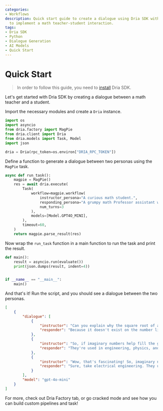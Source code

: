 ```yaml
---
categories:
- Workflows
description: Quick start guide to create a dialogue using Dria SDK with Python. Learn
  to implement a math teacher-student interaction.
tags:
- Dria SDK
- Python
- Dialogue Generation
- AI Models
- Quick Start
---
```


# Quick Start

> In order to follow this guide, you need to [install](installation.md) Dria SDK.


Let's get started with Dria SDK by creating a dialogue between a math teacher and a student. 

Import the necessary modules and create a `Dria` instance.

```python
import os
import asyncio
from dria.factory import MagPie
from dria.client import Dria
from dria.models import Task, Model
import json

dria = Dria(rpc_token=os.environ["DRIA_RPC_TOKEN"])
```

Define a function to generate a dialogue between two personas using the `MagPie` task.

```python
async def run_task():
    magpie = MagPie()
    res = await dria.execute(
        Task(
            workflow=magpie.workflow(
                instructor_persona="A curious math student.",
                responding_persona="A grumpy math Professor assistant with short, snappy answers.",
                num_turns=3
            ),
            models=[Model.GPT4O_MINI],
        ),
        timeout=60,
    )
    return magpie.parse_result(res)
```

Now wrap the `run_task` function in a main function to run the task and print the result.

```python
def main():
    result = asyncio.run(evaluate())
    print(json.dumps(result, indent=4))

    
if __name__ == "__main__":
    main()
```

And that's it! Run the script, and you should see a dialogue between the two personas.

```json
[
    {
        "dialogue": [
            {
                "instructor": "Can you explain why the square root of a negative number is imaginary? I'm really curious about that!",
                "responder": "Because it doesn't exist on the number line. We define the square root of negative numbers as imaginary to fill that gap. Simple enough?"
            },
            {
                "instructor": "So, if imaginary numbers help fill the gap, what are they actually used for in real-world applications?",
                "responder": "They're used in engineering, physics, and even signal processing. Ever heard of alternating current? That\u2019s imaginary math at work."
            },
            {
                "instructor": "Wow, that's fascinating! So, imaginary numbers have real-world applications. Can you give me a specific example of how they are used in physics?",
                "responder": "Sure, take electrical engineering. They use imaginary numbers in calculating impedance in AC circuits. Helps simplify complex calculations. Clear enough?"
            }
        ],
        "model": "gpt-4o-mini"
    }
]
```


For more, check out Dria Factory tab, or go cracked mode and see how you can build custom pipelines and task!